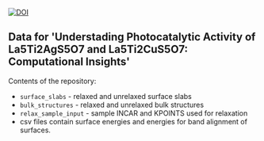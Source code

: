 

[![DOI](https://zenodo.org/badge/DOI/10.5281/zenodo.5110123.svg)](https://doi.org/10.5281/zenodo.5110123)



## Data for 'Understading Photocatalytic Activity of La5Ti2AgS5O7 and La5Ti2CuS5O7: Computational Insights' 

Contents of the repository: 
- `surface_slabs` - relaxed and unrelaxed surface slabs 
- `bulk_structures` - relaxed and unrelaxed bulk structures
- `relax_sample_input` - sample INCAR and KPOINTS used for relaxation
- csv files contain surface energies and energies for band alignment of surfaces. 
